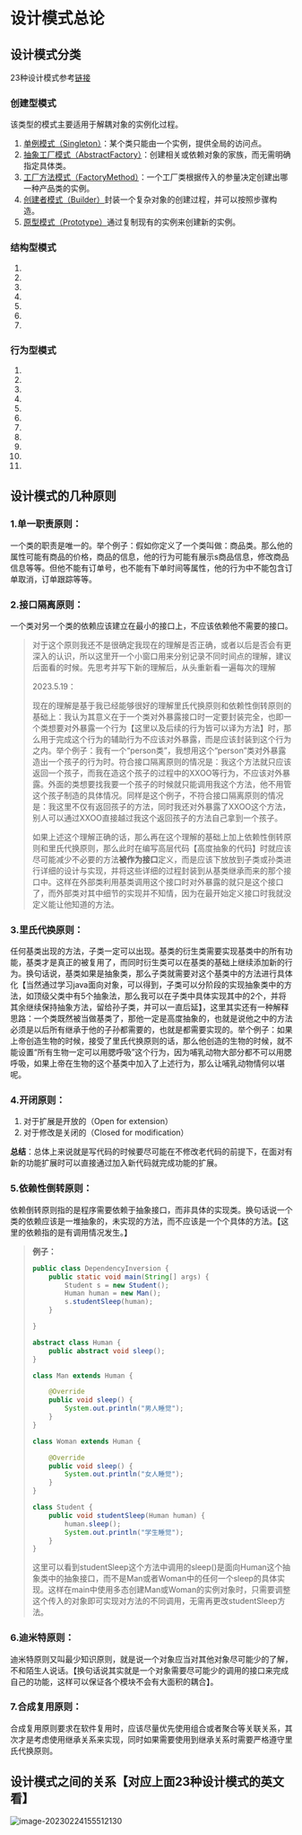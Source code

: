 # 设计模式总论

## 设计模式分类

23种设计模式参考[链接](https://blog.csdn.net/guorui_java/article/details/104026988)

### 创建型模式

该类型的模式主要适用于解耦对象的实例化过程。

1. [单例模式（Singleton）](创造型模式/单例模式.md)：某个类只能由一个实例，提供全局的访问点。
2. [抽象工厂模式（AbstractFactory）](创造型模式/抽象工厂模式.md)：创建相关或依赖对象的家族，而无需明确指定具体类。
3. [工厂方法模式（FactoryMethod）](创造型模式/工厂方法模式.md)：一个工厂类根据传入的参量决定创建出哪一种产品类的实例。
3. [创建者模式（Builder）](创造型模式/创建者模式.md)封装一个复杂对象的创建过程，并可以按照步骤构造。
3. [原型模式（Prototype）](创造型模式/原型模式.md)通过复制现有的实例来创建新的实例。

### 结构型模式

1. []()
2. []()
3. []()
4. []()
5. []()
6. []()
7. []()

### 行为型模式

1. []()
2. []()
3. []()
4. []()
5. []()
6. []()
7. []()
8. []()
9. []()
10. []()
11. []()

## 设计模式的几种原则

### 1.单一职责原则：

​	一个类的职责是唯一的。举个例子：假如你定义了一个类叫做：商品类。那么他的属性可能有商品的价格，商品的信息，他的行为可能有展示s商品信息，修改商品信息等等。但他不能有订单号，也不能有下单时间等属性，他的行为中不能包含订单取消，订单跟踪等等。

### 2.接口隔离原则：

​	一个类对另一个类的依赖应该建立在最小的接口上，不应该依赖他不需要的接口。

> 对于这个原则我还不是很确定我现在的理解是否正确，或者以后是否会有更深入的认识，所以这里开一个小窗口用来分别记录不同时间点的理解，建议后面看的时候。先思考并写下新的理解后，从头重新看一遍每次的理解
>
> 2023.5.19：
>
> ​	现在的理解是基于我已经能够很好的理解里氏代换原则和依赖性倒转原则的基础上：我认为其意义在于一个类对外暴露接口时一定要封装完全，也即一个类想要对外暴露一个行为【这里以及后续的行为皆可以译为方法】时，那么用于完成这个行为的辅助行为不应该对外暴露，而是应该封装到这个行为之内。举个例子：我有一个“person类”，我想用这个“person”类对外暴露造出一个孩子的行为时。符合接口隔离原则的情况是：我这个方法就只应该返回一个孩子，而我在造这个孩子的过程中的XXOO等行为，不应该对外暴露。外面的类想要找我要一个孩子的时候就只能调用我这个方法，他不用管这个孩子制造的具体情况。同样是这个例子，不符合接口隔离原则的情况是：我这里不仅有返回孩子的方法，同时我还对外暴露了XXOO这个方法，别人可以通过XXOO直接越过我这个返回孩子的方法自己拿到一个孩子。
>
> ​	如果上述这个理解正确的话，那么再在这个理解的基础上加上依赖性倒转原则和里氏代换原则，那么此时在编写高层代码【高度抽象的代码】时就应该尽可能减少不必要的方法**被作为接口**定义，而是应该下放放到子类或孙类进行详细的设计与实现，并将这些详细的过程封装到从基类继承而来的那个接口中。这样在外部类利用基类调用这个接口时对外暴露的就只是这个接口了，而外部类对其中细节的实现并不知情，因为在最开始定义接口时我就没定义能让他知道的方法。

### 3.里氏代换原则：

​	任何基类出现的方法，子类一定可以出现。基类的衍生类需要实现基类中的所有功能，基类才是真正的被复用了，而同时衍生类可以在基类的基础上继续添加新的行为。换句话说，基类如果是抽象类，那么子类就需要对这个基类中的方法进行具体化【当然通过学习java面向对象，可以得到，子类可以分阶段的实现抽象类中的方法，如顶级父类中有5个抽象法，那么我可以在子类中具体实现其中的2个，并将其余继续保持抽象方法，留给孙子类，并可以一直后延】，这里其实还有一种解释思路：一个类既然被当做基类了，那他一定是高度抽象的，也就是说他之中的方法必须是以后所有继承于他的子孙都需要的，也就是都需要实现的。举个例子：如果上帝创造生物的时候，接受了里氏代换原则的话，那么他创造的生物的时候，就不能设置“所有生物一定可以用腮呼吸”这个行为，因为哺乳动物大部分都不可以用腮呼吸，如果上帝在生物的这个基类中加入了上述行为，那么让哺乳动物情何以堪呢。

### 4.开闭原则：

1. 对于扩展是开放的（Open for extension）
2. 对于修改是关闭的（Closed for modification）

**总结**：总体上来说就是写代码的时候要尽可能在不修改老代码的前提下，在面对有新的功能扩展时可以直接通过加入新代码就完成功能的扩展。

### 5.依赖性倒转原则：	

​	依赖倒转原则指的是程序需要依赖于抽象接口，而非具体的实现类。换句话说一个类的依赖应该是一堆抽象的，未实现的方法，而不应该是一个个具体的方法。【这里的依赖指的是有调用情况发生。】

>  **例子：**
>
> ```java
> public class DependencyInversion {
>     public static void main(String[] args) {
>         Student s = new Student();
>         Human human = new Man();
>         s.studentSleep(human);
>     }
> 
> }
> 
> abstract class Human {
>     public abstract void sleep();
> }
> 
> class Man extends Human {
> 
>     @Override
>     public void sleep() {
>         System.out.println("男人睡觉");
>     }
> }
> 
> class Woman extends Human {
> 
>     @Override
>     public void sleep() {
>         System.out.println("女人睡觉");
>     }
> }
> 
> class Student {
>     public void studentSleep(Human human) {
>         human.sleep();
>         System.out.println("学生睡觉");
>     }
> }
> ```
>
> 这里可以看到studentSleep这个方法中调用的sleep()是面向Human这个抽象类中的抽象接口，而不是Man或者Woman中的任何一个sleep的具体实现。这样在main中使用多态创建Man或Woman的实例对象时，只需要调整这个传入的对象即可实现对方法的不同调用，无需再更改studentSleep方法。

### 6.迪米特原则：

​	迪米特原则又叫最少知识原则，就是说一个对象应当对其他对象尽可能少的了解，不和陌生人说话。【换句话说其实就是一个对象需要尽可能少的调用的接口来完成自己的功能，这样可以保证各个模块不会有大面积的耦合】。

### 7.合成复用原则：

​	合成复用原则要求在软件复用时，应该尽量优先使用组合或者聚合等关联关系，其次才是考虑使用继承关系来实现，同时如果需要使用到继承关系时需要严格遵守里氏代换原则。

## 设计模式之间的关系【对应上面23种设计模式的英文看】

![image-20230224155512130](设计模式总论.assets/image-20230224155512130.png)





